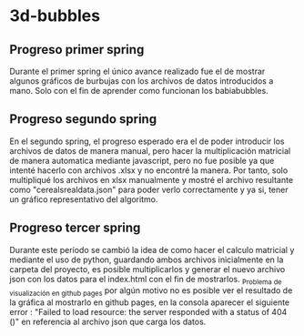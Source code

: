 # 3d-bubbles

## Progreso primer spring 
  
  Durante el primer spring el único avance realizado fue el de mostrar algunos gráficos de burbujas con los archivos de datos introducidos a mano. Solo con el fin de aprender como funcionan los babiabubbles. 
  
## Progreso segundo spring

  En el segundo spring, el progreso esperado era el de poder introducir los archivos de datos de manera manual, pero hacer la multiplicación matricial de manera automatica mediante javascript, pero no fue posible ya que intenté hacerlo con archivos .xlsx y no encontré la manera. Por tanto, solo multipliqué los archivos en xlsx manualmente y mostré el archivo resultante como "cerealsrealdata.json" para poder verlo correctamente y ya si, tener un gráfico representativo del algoritmo.
  
## Progreso tercer spring
  
  Durante este período se cambió la idea de como hacer el calculo matricial y mediante el uso de python, guardando ambos archivos inicialmente en la carpeta del proyecto, es posible multiplicarlos y generar el nuevo archivo json con los datos para el index.html con el fin de mostrarlos.
    <sub>Problema de visualización en github pages</sub>
      por algún motivo no es posible ver el resultado de la gráfica al mostrarlo en github pages, en la consola aparecer el siguiente error : "Failed to load resource: the server responded with a status of 404 ()" en referencia al archivo json que carga los datos.
